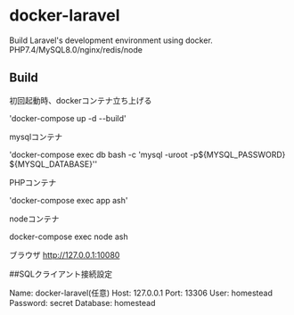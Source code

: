 # docker-laravel

Build Laravel's development environment using docker.
PHP7.4/MySQL8.0/nginx/redis/node

## Build
初回起動時、dockerコンテナ立ち上げる

'docker-compose up -d --build'



mysqlコンテナ

'docker-compose exec db bash -c 'mysql -uroot -p${MYSQL_PASSWORD} ${MYSQL_DATABASE}''

PHPコンテナ

'docker-compose exec app ash'

nodeコンテナ

docker-compose exec node ash


ブラウザ
http://127.0.0.1:10080

##SQLクライアント接続設定

Name: docker-laravel(任意)
Host: 127.0.0.1
Port: 13306
User: homestead
Password: secret
Database: homestead